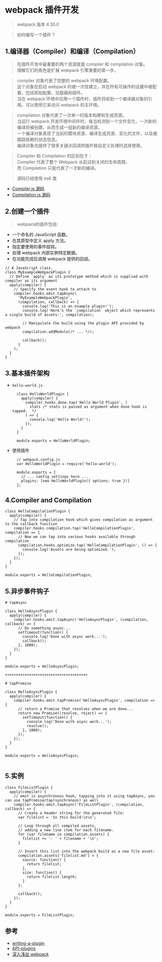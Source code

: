 # webpack 插件开发
> webpack 版本 4.30.0

>如何编写一个插件？

## 1.编译器（Compiler）和编译（Compilation）

>在插件开发中最重要的两个资源就是 compiler 和 compilation 对象。  
理解它们的角色是扩展 webpack 引擎重要的第一步。  

>compiler 对象代表了完整的 webpack 环境配置。  
这个对象在启动 webpack 时被一次性建立，并在所有可操作的设置中被配置，包括原始配置，加载器和插件。  
当在 webpack 环境中应用一个插件时，插件将收到一个编译器对象的引用。可以使用它来访问 webpack 的主环境。  

>compilation 对象代表了一次单一的版本构建和生成资源。  
当运行 webpack 开发环境中间件时，每当检测到一个文件变化，一次新的编译将被创建，从而生成一组新的编译资源。  
一个编译对象表现了当前的模块资源、编译生成资源、变化的文件、以及被跟踪依赖的状态信息。  
编译对象也提供了很多关键点回调供插件做自定义处理时选择使用。

>Compiler 和 Compilation 的区别在于：  
  Compiler 代表了整个 Webpack 从启动到关闭的生命周期，  
  而 Compilation 只是代表了一次新的编译。

>源码已经使用 es6 类
- [Compiler.js 源码](https://github.com/webpack/webpack/blob/master/lib/Compiler.js)
- [Compilation.js 源码](https://github.com/webpack/webpack/blob/master/lib/Compilation.js)


## 2.创建一个插件
>webpack的插件包括:
-  一个命名的 JavaScript 函数。 
- 在其原型中定义 apply 方法。 
- 指定要使用的事件挂钩。 
- 处理 webpack 内部实例特定数据。 
- 在功能完成后调用 webpack 提供的回调。

```
// A JavaScript class.
class MyExampleWebpackPlugin {
  // Define `apply` as its prototype method which is supplied with compiler as its argument
  apply(compiler) {
    // Specify the event hook to attach to
    compiler.hooks.emit.tapAsync(
      'MyExampleWebpackPlugin',
      (compilation, callback) => {
        console.log('This is an example plugin!');
        console.log('Here’s the `compilation` object which represents a single build of assets:', compilation);

        // Manipulate the build using the plugin API provided by webpack
        compilation.addModule(/* ... */);

        callback();
      }
    );
  }
}
```

## 3.基本插件架构

- `hello-world.js`
  ```
    class HelloWorldPlugin {
      apply(compiler) {
        compiler.hooks.done.tap('Hello World Plugin', (
          stats /* stats is passed as argument when done hook is tapped.  */
        ) => {
          console.log('Hello World!');
        });
      }
    }

    module.exports = HelloWorldPlugin;
  ```

- 使用插件
  ```
    // webpack.config.js
    var HelloWorldPlugin = require('hello-world');

    module.exports = {
      // ... config settings here ...
      plugins: [new HelloWorldPlugin({ options: true })]
    };
  ```


## 4.Compiler and Compilation

```
class HelloCompilationPlugin {
  apply(compiler) {
    // Tap into compilation hook which gives compilation as argument to the callback function
    compiler.hooks.compilation.tap('HelloCompilationPlugin', compilation => {
      // Now we can tap into various hooks available through compilation
      compilation.hooks.optimize.tap('HelloCompilationPlugin', () => {
        console.log('Assets are being optimized.');
      });
    });
  }
}

module.exports = HelloCompilationPlugin;
```

## 5.异步事件钩子

```
# tapAsync

class HelloAsyncPlugin {
  apply(compiler) {
    compiler.hooks.emit.tapAsync('HelloAsyncPlugin', (compilation, callback) => {
      // Do something async...
      setTimeout(function() {
        console.log('Done with async work...');
        callback();
      }, 1000);
    });
  }
}

module.exports = HelloAsyncPlugin;

++++++++++++++++++++++++++++++++++++++

# tapPromise

class HelloAsyncPlugin {
  apply(compiler) {
    compiler.hooks.emit.tapPromise('HelloAsyncPlugin', compilation => {
      // return a Promise that resolves when we are done...
      return new Promise((resolve, reject) => {
        setTimeout(function() {
          console.log('Done with async work...');
          resolve();
        }, 1000);
      });
    });
  }
}

module.exports = HelloAsyncPlugin;


```

## 5.实例

```
class FileListPlugin {
  apply(compiler) {
    // emit is asynchronous hook, tapping into it using tapAsync, you can use tapPromise/tap(synchronous) as well
    compiler.hooks.emit.tapAsync('FileListPlugin', (compilation, callback) => {
      // Create a header string for the generated file:
      var filelist = 'In this build:\n\n';

      // Loop through all compiled assets,
      // adding a new line item for each filename.
      for (var filename in compilation.assets) {
        filelist += '- ' + filename + '\n';
      }

      // Insert this list into the webpack build as a new file asset:
      compilation.assets['filelist.md'] = {
        source: function() {
          return filelist;
        },
        size: function() {
          return filelist.length;
        }
      };

      callback();
    });
  }
}

module.exports = FileListPlugin;
```

## 参考
- [writing-a-plugin](https://webpack.js.org/contribute/writing-a-plugin/)
- [API-plugins](https://webpack.js.org/api/plugins/)
- [深入浅出 webpack](http://webpack.wuhaolin.cn/5%E5%8E%9F%E7%90%86/5-4%E7%BC%96%E5%86%99Plugin.html)
